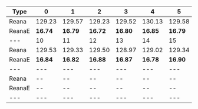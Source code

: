 | Type | 0 | 1 | 2 | 3 | 4 | 5 | 6 | 7 | 8 | 9 |
|---|---|---|---|---|---|---|---|---|---|---|
| Reana | 129.23 | 129.57 | 129.23 | 129.52 | 130.13 | 129.58 | 129.78 | 129.48 | 129.50 | 129.47 |
| ReanaE | **16.74** | **16.79** | **16.72** | **16.80** | **16.85** | **16.79** | **16.82** | **16.76** | **16.89** | **16.82** |
| --- | 10 | 11 | 12 | 13 | 14 | 15 | 16 | 17 | 18 | 19 |
| Reana | 129.53 | 129.33 | 129.50 | 128.97 | 129.02 | 129.34 | 129.10 | 129.72 | 128.85 | 129.41 |
| ReanaE | **16.84** | **16.82** | **16.88** | **16.87** | **16.78** | **16.90** | **16.81** | **16.87** | **16.84** | **16.84** |
| --- | --- | --- | --- | --- | --- | --- | --- | --- | --- | --- |
| Reana | -- | -- | -- | -- | -- | -- | -- | -- | -- | -- |
| ReanaE | -- | -- | -- | -- | -- | -- | -- | -- | -- | -- |
|---|---|---|---|---|---|---|---|---|---|---|
